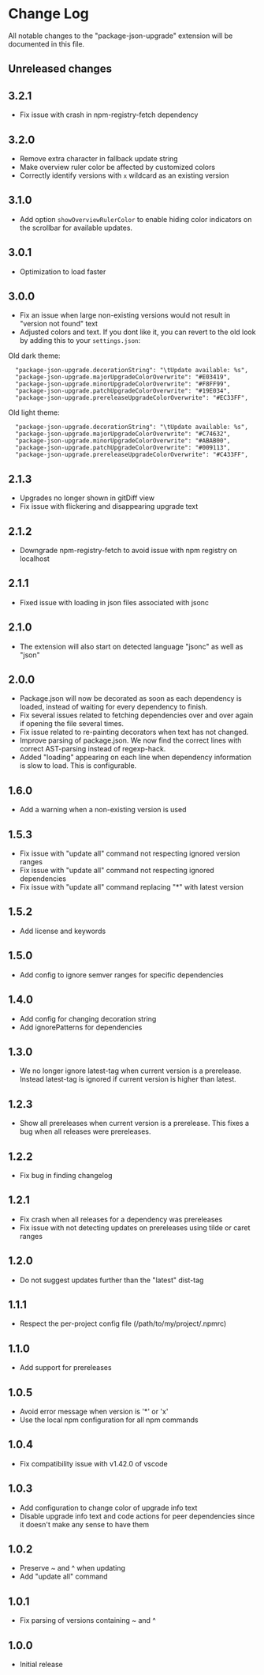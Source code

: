 # Change Log

All notable changes to the "package-json-upgrade" extension will be documented in this file.

## Unreleased changes

## 3.2.1

- Fix issue with crash in npm-registry-fetch dependency

## 3.2.0

- Remove extra character in fallback update string
- Make overview ruler color be affected by customized colors
- Correctly identify versions with `x` wildcard as an existing version

## 3.1.0

- Add option `showOverviewRulerColor` to enable hiding color indicators on the scrollbar for available updates.

## 3.0.1

- Optimization to load faster

## 3.0.0

- Fix an issue when large non-existing versions would not result in "version not found" text
- Adjusted colors and text. If you dont like it, you can revert to the old look by adding this to your `settings.json`:

Old dark theme:

```
  "package-json-upgrade.decorationString": "\tUpdate available: %s",
  "package-json-upgrade.majorUpgradeColorOverwrite": "#E03419",
  "package-json-upgrade.minorUpgradeColorOverwrite": "#F8FF99",
  "package-json-upgrade.patchUpgradeColorOverwrite": "#19E034",
  "package-json-upgrade.prereleaseUpgradeColorOverwrite": "#EC33FF",
```

Old light theme:

```
  "package-json-upgrade.decorationString": "\tUpdate available: %s",
  "package-json-upgrade.majorUpgradeColorOverwrite": "#C74632",
  "package-json-upgrade.minorUpgradeColorOverwrite": "#ABAB00",
  "package-json-upgrade.patchUpgradeColorOverwrite": "#009113",
  "package-json-upgrade.prereleaseUpgradeColorOverwrite": "#C433FF",
```

## 2.1.3

- Upgrades no longer shown in gitDiff view
- Fix issue with flickering and disappearing upgrade text

## 2.1.2

- Downgrade npm-registry-fetch to avoid issue with npm registry on localhost

## 2.1.1

- Fixed issue with loading in json files associated with jsonc

## 2.1.0

- The extension will also start on detected language "jsonc" as well as "json"

## 2.0.0

- Package.json will now be decorated as soon as each dependency is loaded, instead of waiting for every dependency to finish.
- Fix several issues related to fetching dependencies over and over again if opening the file several times.
- Fix issue related to re-painting decorators when text has not changed.
- Improve parsing of package.json. We now find the correct lines with correct AST-parsing instead of regexp-hack.
- Added "loading" appearing on each line when dependency information is slow to load. This is configurable.

## 1.6.0

- Add a warning when a non-existing version is used

## 1.5.3

- Fix issue with "update all" command not respecting ignored version ranges
- Fix issue with "update all" command not respecting ignored dependencies
- Fix issue with "update all" command replacing "\*" with latest version

## 1.5.2

- Add license and keywords

## 1.5.0

- Add config to ignore semver ranges for specific dependencies

## 1.4.0

- Add config for changing decoration string
- Add ignorePatterns for dependencies

## 1.3.0

- We no longer ignore latest-tag when current version is a prerelease. Instead latest-tag is ignored if current version is higher than latest.

## 1.2.3

- Show all prereleases when current version is a prerelease. This fixes a bug when all releases were prereleases.

## 1.2.2

- Fix bug in finding changelog

## 1.2.1

- Fix crash when all releases for a dependency was prereleases
- Fix issue with not detecting updates on prereleases using tilde or caret ranges

## 1.2.0

- Do not suggest updates further than the "latest" dist-tag

## 1.1.1

- Respect the per-project config file (/path/to/my/project/.npmrc)

## 1.1.0

- Add support for prereleases

## 1.0.5

- Avoid error message when version is '\*' or 'x'
- Use the local npm configuration for all npm commands

## 1.0.4

- Fix compatibility issue with v1.42.0 of vscode

## 1.0.3

- Add configuration to change color of upgrade info text
- Disable upgrade info text and code actions for peer dependencies since it doesn't make any sense to have them

## 1.0.2

- Preserve ~ and ^ when updating
- Add "update all" command

## 1.0.1

- Fix parsing of versions containing ~ and ^

## 1.0.0

- Initial release
